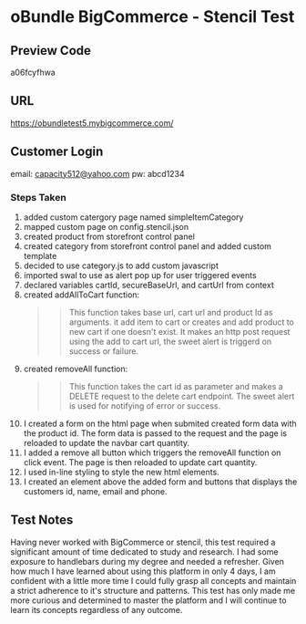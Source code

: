 # oBundle BigCommerce - Stencil Test

## Preview Code

a06fcyfhwa

## URL

https://obundletest5.mybigcommerce.com/

## Customer Login

email: capacity512@yahoo.com
pw: abcd1234

### Steps Taken

1. added custom catergory page named simpleItemCategory
2. mapped custom page on config.stencil.json
3. created product from storefront control panel
4. created category from storefront control panel and added custom template
5. decided to use category.js to add custom javascript
6. imported swal to use as alert pop up for user triggered events
7. declared variables cartId, secureBaseUrl, and cartUrl from context
8. created addAllToCart function:
   > > This function takes base url, cart url and product Id as arguments.
   > > it add item to cart or creates and add product to new cart if one doesn't exist.
   > > It makes an http post request using the add to cart url, the sweet alert is triggerd on success or failure.
9. created removeAll function:
   > > This function takes the cart id as parameter and makes a DELETE request to the delete cart endpoint. The sweet alert is used for notifying of error or success.
10. I created a form on the html page when submited created form data with the product id. The form data is passed to the request and the page is reloaded to update the navbar cart quantity.
11. I added a remove all button which triggers the removeAll function on click event. The page is then reloaded to update cart quantity.
12. I used in-line styling to style the new html elements.
13. I created an element above the added form and buttons that displays the customers id, name, email and phone.

## Test Notes

Having never worked with BigCommerce or stencil, this test required a significant amount of time dedicated to study and research. I had some exposure to handlebars during my degree and needed a refresher. Given how much I have learned about using this platform in only 4 days, I am confident with a little more time I could fully grasp all concepts and maintain a strict adherence to it's structure and patterns. This test has only made me more curious and determined to master the platform and I will continue to learn its concepts regardless of any outcome.
